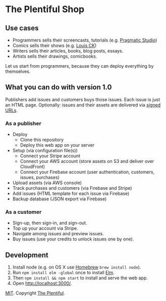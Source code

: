 # The Plentiful Shop

## Use cases

- Programmers sells their screencasts, tutorials (e.g. [Pragmatic Studio](https://pragmaticstudio.com/elm))
- Comics sells their shows (e.g. [Louis CK](https://louisck.net/))
- Writers sells their articles, books, blog posts, essays.
- Artists sells their drawings, comicbooks.

Let us start from programmers, because they can deploy everything by themselves.

## What you can do with version 1.0

Publishers add issues and customers buys those issues.
Each issue is just an HTML page.
Optionally: issues and their assets are delivered via [signed URLs](http://docs.aws.amazon.com/AmazonCloudFront/latest/DeveloperGuide/private-content-signed-urls.html).

### As a publisher

- Deploy
  - Clone this repository
  - Deploy this web app on your server
- Setup (via configuration file(s))
  - Connect your Stripe account
  - Connect your AWS account (store assets on S3 and deliver over CloudFront)
  - Connect your Firebase account (user authentication, customers, issues, purchases)
- Upload assets (via AWS console)
- Track purchases and customers (via Firebase and Stripe)
- Add issues (HTML template for each issue via Firebase)
- Backup database (JSON export via Firebase)

### As a customer

- Sign-up, then sign-in, and sign-out.
- Top up your account via Stripe.
- Navigate among issues and preview issues.
- Buy issues (use your credits to unlock issues one by one).

## Development

1. Install node (e.g. on OS X use [Homebrew](http://brew.sh/) `brew install node`).
1. Run `npm install elm -global` once to install [Elm](http://elm-lang.org).
1. Then `npm install && npm start` to install and serve the web app.
1. Open  <http://localhost:3000/>.

[MIT](LICENSE.md).
Copyright [The Plentiful](https://www.plentiful.me).
